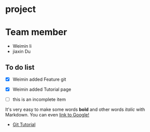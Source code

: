 # project

# Team member
* Weimin li
* jiaxin Du


## To do list
   - [x] Weimin added Feature git
   - [x] Weimin added Tutorial page
   - [ ] this is an incomplete item





It's very easy to make some words **bold** and other words *italic* with Markdown. You can even [link to Google!](http://google.com)

* [Git Tutorial](/git.md)
